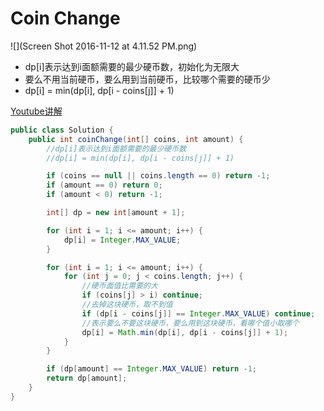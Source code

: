 # Coin Change

![](Screen Shot 2016-11-12 at 4.11.52 PM.png)

* dp\[i\]表示达到i面额需要的最少硬币数，初始化为无限大
* 要么不用当前硬币，要么用到当前硬币，比较哪个需要的硬币少
* dp\[i\] = min\(dp\[i\], dp\[i - coins\[j\]\] + 1\)

[Youtube讲解](https://www.youtube.com/watch?annotation_id=annotation_2195265949&feature=iv&src_vid=Y0ZqKpToTic&v=NJuKJ8sasGk)

```java
public class Solution {
    public int coinChange(int[] coins, int amount) {
        //dp[i]表示达到i面额需要的最少硬币数
        //dp[i] = min(dp[i], dp[i - coins[j]] + 1)

        if (coins == null || coins.length == 0) return -1;
        if (amount == 0) return 0;
        if (amount < 0) return -1;

        int[] dp = new int[amount + 1];

        for (int i = 1; i <= amount; i++) {
            dp[i] = Integer.MAX_VALUE;
        }

        for (int i = 1; i <= amount; i++) {
            for (int j = 0; j < coins.length; j++) {
                //硬币面值比需要的大
                if (coins[j] > i) continue;
                //去掉这块硬币，取不到值
                if (dp[i - coins[j]] == Integer.MAX_VALUE) continue;
                //表示要么不要这块硬币，要么用到这块硬币，看哪个值小取哪个
                dp[i] = Math.min(dp[i], dp[i - coins[j]] + 1);
            }
        }

        if (dp[amount] == Integer.MAX_VALUE) return -1;
        return dp[amount];
    }
}
```



